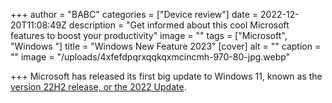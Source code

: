 +++
author = "BABC"
categories = ["Device review"]
date = 2022-12-20T11:08:49Z
description = "Get informed about this cool Microsoft features to boost your productivity"
image = ""
tags = ["Microsoft", "Windows "]
title = "Windows New Feature 2023"
[cover]
alt = ""
caption = ""
image = "/uploads/4xfefdpqrxqqkqxmcincmh-970-80-jpg.webp"

+++
Microsoft has released its first big update to Windows 11, known as the [version 22H2 release, or the 2022 Update](https://www.windowscentral.com/windows-11-version-22h2).